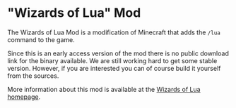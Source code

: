 # "Wizards of Lua" Mod

The Wizards of Lua Mod is a modification of Minecraft that adds the `/lua` command to the game.

Since this is an early access version of the mod there is no public download link for the binary available.
We are still working hard to get some stable version.
However, if you are interested you can of course build it yourself from the sources.

More information about this mod is available at the [Wizards of Lua homepage](http://www.wizards-of-lua.net).

